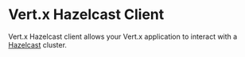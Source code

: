 # Vert.x Hazelcast Client

Vert.x Hazelcast client allows your Vert.x application to interact with a [Hazelcast](http://hazelcast.org) cluster.

